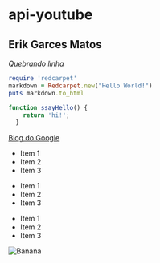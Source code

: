 # api-youtube

## **Erik Garces Matos** 
 _Quebrando linha_

```ruby
require 'redcarpet'
markdown = Redcarpet.new("Hello World!")
puts markdown.to_html
```
```js
function ssayHello() {
    return 'hi!';
  }
``` 

 [Blog do Google](https://www.google.com.br)

* Item 1
* Item 2
* Item 3
  
+ Item 1
+ Item 2
+ Item 3
  
- Item 1
- Item 2
- Item 3

![Banana](http://cdn.osxdaily.com/wp-content/uploads/2013/07/dancing-banana.gif)
